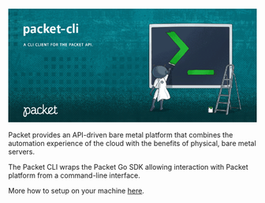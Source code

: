 <!-- <meta>
{
    "title":"Packet CLI",
    "description":"Packet Go SDK",
    "author":"Mo Lawler",
    "github":"usrdev",
    "date": "2019/12/17",
    "tag":["API", "Libraries"]
}
</meta> -->

![Packet CLI Banner](/images/libraries/packet-cli/cli-banner.png)

Packet provides an API-driven bare metal platform that combines the automation experience of the cloud with the benefits of physical, bare metal servers.

The Packet CLI wraps the Packet Go SDK allowing interaction with Packet platform from a command-line interface.

More how to setup on your machine [here](https://github.com/packethost/packet-cli/blob/master/README.md).

